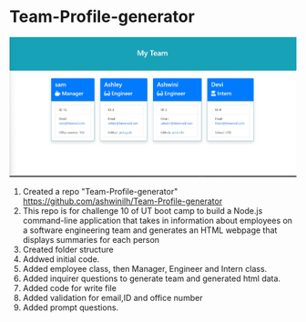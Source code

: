 # Team-Profile-generator
![screen-shot-challenge11](./images/Screenshot-1.jpg)

1. Created a repo "Team-Profile-generator" https://github.com/ashwinilh/Team-Profile-generator
2. This repo is for challenge 10 of UT boot camp to  build a Node.js command-line application that takes in information about employees on a software engineering team and generates an HTML webpage that displays summaries for each person
3.  Created folder structure
4. Addwed initial code.
5. Added employee class, then Manager, Engineer and Intern class.
6. Added inquirer questions to generate team and generated html data.
7. Added code for write file
8. Added validation for email,ID and office number
9. Added prompt questions.